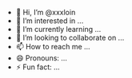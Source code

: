 - 👋 Hi, I’m @xxxloin
- 👀 I’m interested in ...
- 🌱 I’m currently learning ...
- 💞️ I’m looking to collaborate on ...
- 📫 How to reach me ...
- 😄 Pronouns: ...
- ⚡ Fun fact: ...

<!---
xxxloin/xxxloin is a ✨ special ✨ repository because its `README.md` (this file) appears on your GitHub profile.
You can click the Preview link to take a look at your changes.
--->
